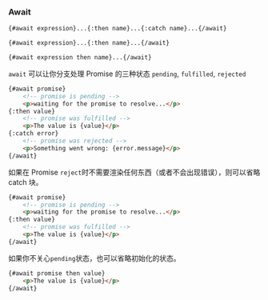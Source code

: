 ### Await

```html
{#await expression}...{:then name}...{:catch name}...{/await}
```
```html
{#await expression}...{:then name}...{/await}
```
```html
{#await expression then name}...{/await}
```

`await` 可以让你分支处理 Promise 的三种状态 `pending`, `fulfilled`, `rejected`

```html
{#await promise}
	<!-- promise is pending -->
	<p>waiting for the promise to resolve...</p>
{:then value}
	<!-- promise was fulfilled -->
	<p>The value is {value}</p>
{:catch error}
	<!-- promise was rejected -->
	<p>Something went wrong: {error.message}</p>
{/await}
```

如果在 Promise `reject`时不需要渲染任何东西（或者不会出现错误），则可以省略 catch 块。

```html
{#await promise}
	<!-- promise is pending -->
	<p>waiting for the promise to resolve...</p>
{:then value}
	<!-- promise was fulfilled -->
	<p>The value is {value}</p>
{/await}
```
如果你不关心`pending`状态，也可以省略初始化的状态。

```html
{#await promise then value}
	<p>The value is {value}</p>
{/await}
```

